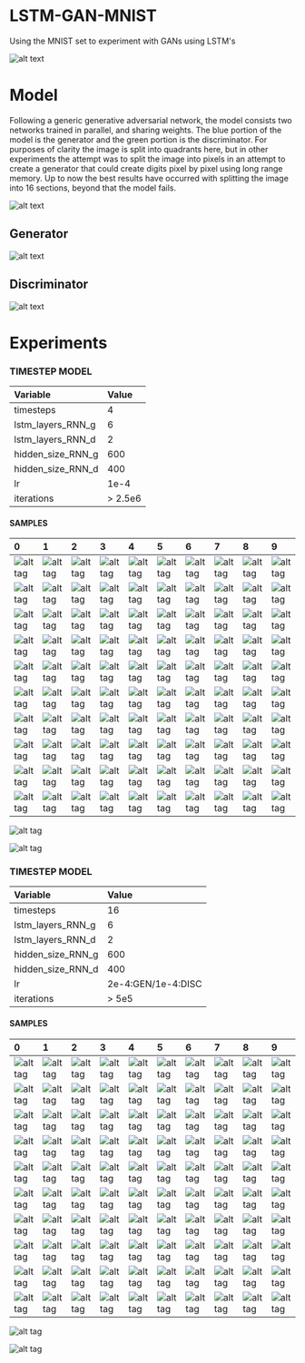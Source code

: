 # LSTM-GAN-MNIST

Using the MNIST set to experiment with GANs using LSTM's 

![alt text](https://github.com/jarmstrong2/RNN_GAN_experiment/blob/master/images/faster_transition_smaller.gif)

Model
=====
Following a generic generative adversarial network, the model consists two networks trained in parallel, and sharing weights.
The blue portion of the model is the generator and the green portion is the discriminator. For purposes of clarity the image is
split into quadrants here, but in other experiments the attempt was to split the image into pixels in an attempt to create a 
generator that could create digits pixel by pixel using long range memory. Up to now the best results have occurred with splitting
the image into 16 sections, beyond that the model fails.

![alt text](https://github.com/amitadate/S-LSTM-GAN-MNIST/blob/master/images/model_diagram.jpg)

Generator
---------
![alt text](https://github.com/amitadate/S-LSTM-GAN-MNIST/blob/master/images/model_diagram_gen.jpg)

Discriminator
---------
![alt text](https://github.com/amitadate/S-LSTM-GAN-MNIST/blob/master/images/model_diagram_disc.jpg)

Experiments
=====

### TIMESTEP MODEL

| Variable          | Value     |
| :---------------- | :---------|
| timesteps         | 4         |
| lstm_layers_RNN_g | 6        |
| lstm_layers_RNN_d | 2         |
| hidden_size_RNN_g | 600       |
| hidden_size_RNN_d | 400       |
| lr                | 1e-4    |
| iterations        | > 2.5e6       |

#### SAMPLES

|0|1|2|3|4|5|6|7|8|9|
|:---|:---|:---|:---|:---|:---|:---|:---|:---|:---|
|![alt tag](full_mod_aug_8/im0_1.png)|![alt tag](full_mod_aug_8/im1_1.png)|![alt tag](full_mod_aug_8/im2_1.png)|![alt tag](full_mod_aug_8/im3_1.png)|![alt tag](full_mod_aug_8/im4_1.png)|![alt tag](full_mod_aug_8/im5_1.png)|![alt tag](full_mod_aug_8/im6_1.png)|![alt tag](full_mod_aug_8/im7_1.png)|![alt tag](full_mod_aug_8/im8_1.png)|![alt tag](full_mod_aug_8/im9_1.png)|
|![alt tag](full_mod_aug_8/im0_2.png)|![alt tag](full_mod_aug_8/im1_2.png)|![alt tag](full_mod_aug_8/im2_2.png)|![alt tag](full_mod_aug_8/im3_2.png)|![alt tag](full_mod_aug_8/im4_2.png)|![alt tag](full_mod_aug_8/im5_2.png)|![alt tag](full_mod_aug_8/im6_2.png)|![alt tag](full_mod_aug_8/im7_2.png)|![alt tag](full_mod_aug_8/im8_2.png)|![alt tag](full_mod_aug_8/im9_2.png)|
|![alt tag](full_mod_aug_8/im0_3.png)|![alt tag](full_mod_aug_8/im1_3.png)|![alt tag](full_mod_aug_8/im2_3.png)|![alt tag](full_mod_aug_8/im3_3.png)|![alt tag](full_mod_aug_8/im4_3.png)|![alt tag](full_mod_aug_8/im5_3.png)|![alt tag](full_mod_aug_8/im6_3.png)|![alt tag](full_mod_aug_8/im7_3.png)|![alt tag](full_mod_aug_8/im8_3.png)|![alt tag](full_mod_aug_8/im9_3.png)|
|![alt tag](full_mod_aug_8/im0_4.png)|![alt tag](full_mod_aug_8/im1_4.png)|![alt tag](full_mod_aug_8/im2_4.png)|![alt tag](full_mod_aug_8/im3_4.png)|![alt tag](full_mod_aug_8/im4_4.png)|![alt tag](full_mod_aug_8/im5_4.png)|![alt tag](full_mod_aug_8/im6_4.png)|![alt tag](full_mod_aug_8/im7_4.png)|![alt tag](full_mod_aug_8/im8_4.png)|![alt tag](full_mod_aug_8/im9_4.png)|
|![alt tag](full_mod_aug_8/im0_5.png)|![alt tag](full_mod_aug_8/im1_5.png)|![alt tag](full_mod_aug_8/im2_5.png)|![alt tag](full_mod_aug_8/im3_5.png)|![alt tag](full_mod_aug_8/im4_5.png)|![alt tag](full_mod_aug_8/im5_5.png)|![alt tag](full_mod_aug_8/im6_5.png)|![alt tag](full_mod_aug_8/im7_5.png)|![alt tag](full_mod_aug_8/im8_5.png)|![alt tag](full_mod_aug_8/im9_5.png)|
|![alt tag](full_mod_aug_8/im0_6.png)|![alt tag](full_mod_aug_8/im1_6.png)|![alt tag](full_mod_aug_8/im2_6.png)|![alt tag](full_mod_aug_8/im3_6.png)|![alt tag](full_mod_aug_8/im4_6.png)|![alt tag](full_mod_aug_8/im5_6.png)|![alt tag](full_mod_aug_8/im6_6.png)|![alt tag](full_mod_aug_8/im7_6.png)|![alt tag](full_mod_aug_8/im8_6.png)|![alt tag](full_mod_aug_8/im9_6.png)|
|![alt tag](full_mod_aug_8/im0_7.png)|![alt tag](full_mod_aug_8/im1_7.png)|![alt tag](full_mod_aug_8/im2_7.png)|![alt tag](full_mod_aug_8/im3_7.png)|![alt tag](full_mod_aug_8/im4_7.png)|![alt tag](full_mod_aug_8/im5_7.png)|![alt tag](full_mod_aug_8/im6_7.png)|![alt tag](full_mod_aug_8/im7_7.png)|![alt tag](full_mod_aug_8/im8_7.png)|![alt tag](full_mod_aug_8/im9_7.png)|
|![alt tag](full_mod_aug_8/im0_8.png)|![alt tag](full_mod_aug_8/im1_8.png)|![alt tag](full_mod_aug_8/im2_8.png)|![alt tag](full_mod_aug_8/im3_8.png)|![alt tag](full_mod_aug_8/im4_8.png)|![alt tag](full_mod_aug_8/im5_8.png)|![alt tag](full_mod_aug_8/im6_8.png)|![alt tag](full_mod_aug_8/im7_8.png)|![alt tag](full_mod_aug_8/im8_8.png)|![alt tag](full_mod_aug_8/im9_8.png)|
|![alt tag](full_mod_aug_8/im0_9.png)|![alt tag](full_mod_aug_8/im1_9.png)|![alt tag](full_mod_aug_8/im2_9.png)|![alt tag](full_mod_aug_8/im3_9.png)|![alt tag](full_mod_aug_8/im4_9.png)|![alt tag](full_mod_aug_8/im5_9.png)|![alt tag](full_mod_aug_8/im6_9.png)|![alt tag](full_mod_aug_8/im7_9.png)|![alt tag](full_mod_aug_8/im8_9.png)|![alt tag](full_mod_aug_8/im9_9.png)|
|![alt tag](full_mod_aug_8/im0_10.png)|![alt tag](full_mod_aug_8/im1_10.png)|![alt tag](full_mod_aug_8/im2_10.png)|![alt tag](full_mod_aug_8/im3_10.png)|![alt tag](full_mod_aug_8/im4_10.png)|![alt tag](full_mod_aug_8/im5_10.png)|![alt tag](full_mod_aug_8/im6_10.png)|![alt tag](full_mod_aug_8/im7_10.png)|![alt tag](full_mod_aug_8/im8_10.png)|![alt tag](full_mod_aug_8/im9_10.png)|

![alt tag](full_mod_aug_8/loss_full_aug_8.png)

![alt tag](full_mod_aug_8/classification_full_aug_8.png)

### TIMESTEP MODEL

| Variable          | Value     |
| :---------------- | :---------|
| timesteps         | 16         |
| lstm_layers_RNN_g | 6        |
| lstm_layers_RNN_d | 2         |
| hidden_size_RNN_g | 600       |
| hidden_size_RNN_d | 400       |
| lr                | 2e-4:GEN/1e-4:DISC    |
| iterations        | > 5e5       |

#### SAMPLES

|0|1|2|3|4|5|6|7|8|9|
|:---|:---|:---|:---|:---|:---|:---|:---|:---|:---|
|![alt tag](steps16/im0_0.png)|![alt tag](steps16/im1_0.png)|![alt tag](steps16/im2_0.png)|![alt tag](steps16/im3_0.png)|![alt tag](steps16/im4_0.png)|![alt tag](steps16/im5_0.png)|![alt tag](steps16/im6_0.png)|![alt tag](steps16/im7_0.png)|![alt tag](steps16/im8_0.png)|![alt tag](steps16/im9_0.png)|
|![alt tag](steps16/im0_1.png)|![alt tag](steps16/im1_1.png)|![alt tag](steps16/im2_1.png)|![alt tag](steps16/im3_1.png)|![alt tag](steps16/im4_1.png)|![alt tag](steps16/im5_1.png)|![alt tag](steps16/im6_1.png)|![alt tag](steps16/im7_1.png)|![alt tag](steps16/im8_1.png)|![alt tag](steps16/im9_1.png)|
|![alt tag](steps16/im0_2.png)|![alt tag](steps16/im1_2.png)|![alt tag](steps16/im2_2.png)|![alt tag](steps16/im3_2.png)|![alt tag](steps16/im4_2.png)|![alt tag](steps16/im5_2.png)|![alt tag](steps16/im6_2.png)|![alt tag](steps16/im7_2.png)|![alt tag](steps16/im8_2.png)|![alt tag](steps16/im9_2.png)|
|![alt tag](steps16/im0_3.png)|![alt tag](steps16/im1_3.png)|![alt tag](steps16/im2_3.png)|![alt tag](steps16/im3_3.png)|![alt tag](steps16/im4_3.png)|![alt tag](steps16/im5_3.png)|![alt tag](steps16/im6_3.png)|![alt tag](steps16/im7_3.png)|![alt tag](steps16/im8_3.png)|![alt tag](steps16/im9_3.png)|
|![alt tag](steps16/im0_4.png)|![alt tag](steps16/im1_4.png)|![alt tag](steps16/im2_4.png)|![alt tag](steps16/im3_4.png)|![alt tag](steps16/im4_4.png)|![alt tag](steps16/im5_4.png)|![alt tag](steps16/im6_4.png)|![alt tag](steps16/im7_4.png)|![alt tag](steps16/im8_4.png)|![alt tag](steps16/im9_4.png)|
|![alt tag](steps16/im0_5.png)|![alt tag](steps16/im1_5.png)|![alt tag](steps16/im2_5.png)|![alt tag](steps16/im3_5.png)|![alt tag](steps16/im4_5.png)|![alt tag](steps16/im5_5.png)|![alt tag](steps16/im6_5.png)|![alt tag](steps16/im7_5.png)|![alt tag](steps16/im8_5.png)|![alt tag](steps16/im9_5.png)|
|![alt tag](steps16/im0_6.png)|![alt tag](steps16/im1_6.png)|![alt tag](steps16/im2_6.png)|![alt tag](steps16/im3_6.png)|![alt tag](steps16/im4_6.png)|![alt tag](steps16/im5_6.png)|![alt tag](steps16/im6_6.png)|![alt tag](steps16/im7_6.png)|![alt tag](steps16/im8_6.png)|![alt tag](steps16/im9_6.png)|
|![alt tag](steps16/im0_7.png)|![alt tag](steps16/im1_7.png)|![alt tag](steps16/im2_7.png)|![alt tag](steps16/im3_7.png)|![alt tag](steps16/im4_7.png)|![alt tag](steps16/im5_7.png)|![alt tag](steps16/im6_7.png)|![alt tag](steps16/im7_7.png)|![alt tag](steps16/im8_7.png)|![alt tag](steps16/im9_7.png)|
|![alt tag](steps16/im0_8.png)|![alt tag](steps16/im1_8.png)|![alt tag](steps16/im2_8.png)|![alt tag](steps16/im3_8.png)|![alt tag](steps16/im4_8.png)|![alt tag](steps16/im5_8.png)|![alt tag](steps16/im6_8.png)|![alt tag](steps16/im7_8.png)|![alt tag](steps16/im8_8.png)|![alt tag](steps16/im9_8.png)|
|![alt tag](steps16/im0_9.png)|![alt tag](steps16/im1_9.png)|![alt tag](steps16/im2_9.png)|![alt tag](steps16/im3_9.png)|![alt tag](steps16/im4_9.png)|![alt tag](steps16/im5_9.png)|![alt tag](steps16/im6_9.png)|![alt tag](steps16/im7_9.png)|![alt tag](steps16/im8_9.png)|![alt tag](steps16/im9_9.png)|

![alt tag](steps16/loss_sep_4_18.png)

![alt tag](steps16/classification_sep_4_18.png)

